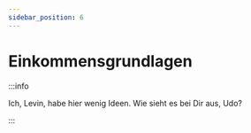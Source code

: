 ```yaml
---
sidebar_position: 6
---
```


# Einkommensgrundlagen

:::info

Ich, Levin, habe hier wenig Ideen. Wie sieht es bei Dir aus, Udo?

:::
